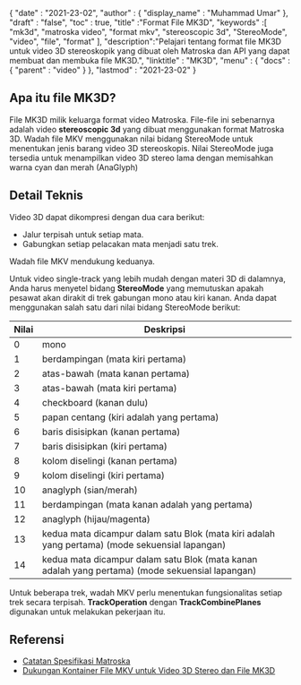 {
  "date" : "2021-23-02",
  "author" : {
    "display_name" : "Muhammad Umar"
},
  "draft" : "false",
  "toc" : true,
  "title" :"Format File MK3D",
  "keywords" :[ "mk3d", "matroska video", "format mkv", "stereoscopic 3d", "StereoMode", "video", "file", "format" ],
  "description":"Pelajari tentang format file MK3D untuk video 3D stereoskopik yang dibuat oleh Matroska dan API yang dapat membuat dan membuka file MK3D.",
  "linktitle" : "MK3D",
  "menu" : {
    "docs" : {
      "parent" : "video"
}
},
  "lastmod" : "2021-23-02"
}

## Apa itu file MK3D? ##

File MK3D milik keluarga format video Matroska. File-file ini sebenarnya adalah video **stereoscopic 3d** yang dibuat menggunakan format Matroska 3D. Wadah file MKV menggunakan nilai bidang StereoMode untuk menentukan jenis barang video 3D stereoskopis. Nilai StereoMode juga tersedia untuk menampilkan video 3D stereo lama dengan memisahkan warna cyan dan merah (AnaGlyph)

## Detail Teknis ##
Video 3D dapat dikompresi dengan dua cara berikut:

- Jalur terpisah untuk setiap mata.
- Gabungkan setiap pelacakan mata menjadi satu trek.

Wadah file MKV mendukung keduanya.

Untuk video single-track yang lebih mudah dengan materi 3D di dalamnya, Anda harus menyetel bidang **StereoMode** yang memutuskan apakah pesawat akan dirakit di trek gabungan mono atau kiri kanan. Anda dapat menggunakan salah satu dari nilai bidang StereoMode berikut:

|Nilai | Deskripsi |
|---|---|
|0| mono|
|1| berdampingan (mata kiri pertama) |
|2| atas-bawah (mata kanan pertama)|
|3| atas-bawah (mata kiri pertama)|
|4| checkboard (kanan dulu)|
|5| papan centang (kiri adalah yang pertama)|
|6| baris disisipkan (kanan pertama)|
|7| baris disisipkan (kiri pertama)|
|8| kolom diselingi (kanan pertama)|
|9| kolom diselingi (kiri pertama)|
|10| anaglyph (sian/merah)|
|11| berdampingan (mata kanan adalah yang pertama)|
|12| anaglyph (hijau/magenta)|
|13| kedua mata dicampur dalam satu Blok (mata kiri adalah yang pertama) (mode sekuensial lapangan)|
|14| kedua mata dicampur dalam satu Blok (mata kanan adalah yang pertama) (mode sekuensial lapangan)|

Untuk beberapa trek, wadah MKV perlu menentukan fungsionalitas setiap trek secara terpisah. **TrackOperation** dengan **TrackCombinePlanes** digunakan untuk melakukan pekerjaan itu.


## Referensi ##

- [Catatan Spesifikasi Matroska](https://www.matroska.org/technical/notes.html)
- [Dukungan Kontainer File MKV untuk Video 3D Stereo dan File MK3D](https://3dvision-blog.com/5520-mkv-file-container-support-for-stereo-3d-video-and-the-mk3d-files/)

